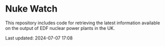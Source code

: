 # Nuke Watch

This repository includes code for retrieving the latest information available on the output of EDF nuclear power plants in the UK.

Last updated: 2024-07-07 17:08